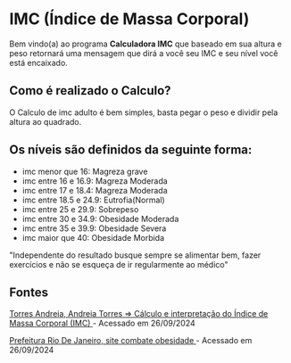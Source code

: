 # IMC (Índice de Massa Corporal)
Bem vindo(a) ao programa **Calculadora IMC** que baseado em sua altura e peso retornará uma mensagem que dirá a você seu IMC e seu nível você está encaixado.

## Como é realizado o Calculo?

O Calculo de imc adulto é bem simples, basta pegar o peso e dividir pela altura ao quadrado.

## Os níveis são definidos da seguinte forma:
    
* imc menor que 16: Magreza grave
* imc entre 16 e 16.9: Magreza Moderada
* imc entre 17 e 18.4: Magreza Moderada
* imc entre 18.5 e 24.9: Eutrofia(Normal)
* imc entre 25 e 29.9: Sobrepeso
* imc entre 30 e 34.9: Obesidade Moderada
* imc entre 35 e 39.9: Obesidade Severa
* imc maior que 40: Obesidade Morbida

"Independente do resultado busque sempre se alimentar bem, fazer exercícios e não se esqueça de ir regularmente ao médico"

## Fontes
   [ Torres Andreia, Andreia Torres =>  Cálculo e interpretação do Índice de Massa Corporal (IMC) ]( <https://andreiatorres.com/blog/2007/04/01/o-imc>) - Acessado em 26/09/2024
    
   [ Prefeitura Rio De Janeiro, site combate obesidade ](<https://www.saude.rj.gov.br/obesidade/calcule-seu-imc>) - Acessado em 26/09/2024
    
